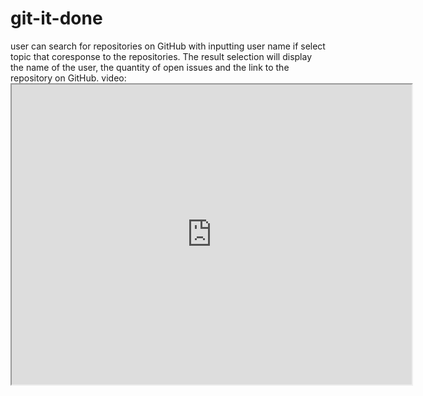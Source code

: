 # git-it-done

user can search for repositories on GitHub with inputting user name if select topic that coresponse to the repositories.
The result selection will display the name of the user, the quantity of open issues and the link to the repository on GitHub.
video: <iframe src="https://drive.google.com/file/d/1WrKXBCPyBXr1HEHKO01t2pRZ7_TZuSx2/preview" width="640" height="480"></iframe>

